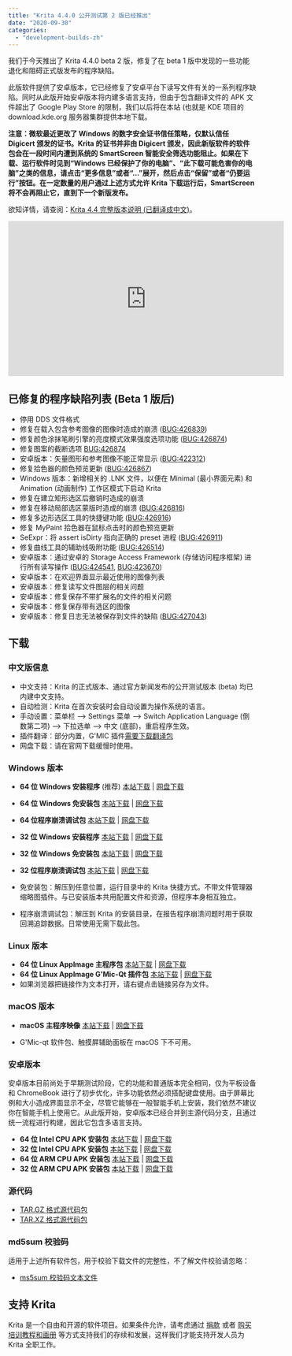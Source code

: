 ```yaml
---
title: "Krita 4.4.0 公开测试第 2 版已经推出"
date: "2020-09-30"
categories: 
  - "development-builds-zh"
---
```


我们于今天推出了 Krita 4.4.0 beta 2 版，修复了在 beta 1 版中发现的一些功能退化和阻碍正式版发布的程序缺陷。

此版软件提供了安卓版本，它已经修复了安卓平台下读写文件有关的一系列程序缺陷。同时从此版开始安卓版本将内建多语言支持，但由于包含翻译文件的 APK 文件超出了 Google Play Store 的限制，我们以后将在本站 (也就是 KDE 项目的download.kde.org 服务器集群提供本地下载。

**注意：微软最近更改了 Windows 的数字安全证书信任策略，仅默认信任 Digicert 颁发的证书。Krita 的证书并非由 Digicert 颁发，因此新版软件的软件包会在一段时间内遭到系统的 SmartScreen 智能安全筛选功能阻止。如果在下载、运行软件时见到“Windows 已经保护了你的电脑”、“此下载可能危害你的电脑”之类的信息，请点击“更多信息”或者“...”展开，然后点击“保留”或者“仍要运行”按钮。在一定数量的用户通过上述方式允许 Krita 下载运行后，SmartScreen 将不会再阻止它，直到下一个新版发布。**

欲知详情，请查阅：[Krita 4.4 完整版本说明 (已翻译成中文)](https://krita.org/zh/krita-4-4-0-release-notes-zh/)。

<iframe src="https://diode.zone/videos/embed/b441f360-0b94-470a-8365-5a5f44b3a617" width="560" height="315" frameborder="0" sandbox="allow-same-origin allow-scripts allow-popups" allowfullscreen="allowfullscreen" data-mce-fragment="1"></iframe>

## 已修复的程序缺陷列表 (Beta 1 版后)

- 停用 DDS 文件格式
- 修复在载入包含参考图像的图像时造成的崩溃 ([BUG:426839](https://bugs.kde.org/show_bug.cgi?id=426839))
- 修复颜色涂抹笔刷引擎的亮度模式效果强度选项功能 ([BUG:426874](https://bugs.kde.org/show_bug.cgi?id=426874))
- 修复图案的截断选项 [BUG:426874](https://bugs.kde.org/show_bug.cgi?id=426874)
- 安卓版本：矢量图形和参考图像不能正常显示 ([BUG:422312](https://bugs.kde.org/show_bug.cgi?id=422312))
- 修复拾色器的颜色预览更新 ([BUG:426867](https://bugs.kde.org/show_bug.cgi?id=))
- Windows 版本：新增相关的 .LNK 文件，以便在 Minimal (最小界面元素) 和 Animation (动画制作) 工作区模式下启动 Krita
- 修复在建立矩形选区后撤销时造成的崩溃
- 修复在移动局部选区蒙版时造成的崩溃 ([BUG:426816](https://bugs.kde.org/show_bug.cgi?id=426816))
- 修复多边形选区工具的快捷键功能 ([BUG:426916](https://bugs.kde.org/show_bug.cgi?id=426916))
- 修复 MyPaint 拾色器在鼠标点击时的颜色预览更新
- SeExpr：将 assert isDirty 指向正确的 preset 进程 ([BUG:426911](https://bugs.kde.org/show_bug.cgi?id=426911))
- 修复曲线工具的辅助线吸附功能 ([BUG:426514](https://bugs.kde.org/show_bug.cgi?id=426514))
- 安卓版本：通过安卓的 Storage Access Framework (存储访问程序框架) 进行所有读写操作 ([BUG:424541](https://bugs.kde.org/show_bug.cgi?id=424541), [BUG:423670](https://bugs.kde.org/show_bug.cgi?id=423670))
- 安卓版本：在欢迎界面显示最近使用的图像列表
- 安卓版本：修复读写文件图层的相关问题
- 安卓版本：修复保存不带扩展名的文件的相关问题
- 安卓版本：修复保存带有选区的图像
- 安卓版本：修复日志无法被保存到文件的缺陷 ([BUG:427043](https://bugs.kde.org/show_bug.cgi?id=427043))

## 下载

### 中文版信息

- 中文支持：Krita 的正式版本、通过官方新闻发布的公开测试版本 (beta) 均已内建中文支持。
- 自动检测：Krita 在首次安装时会自动设置为操作系统的语言。
- 手动设置：菜单栏 --> Settings 菜单 --> Switch Application Language (倒数第二项) --> 下拉选单 --> 中文 (底部)，重启程序生效。
- 插件翻译：部分内置，G'MIC 插件[需要下载翻译包](https://share.weiyun.com/SBopNjOn)
- 网盘下载：请在官网下载缓慢时使用。

### Windows 版本

- **64 位 Windows 安装程序** (推荐) [本站下载](https://download.kde.org/unstable/krita/4.4.0-beta2/krita-x64-4.4.0-beta2-setup.exe) | [网盘下载](https://share.weiyun.com/60HLzj6I)
- **64 位 Windows 免安装包** [本站下载](https://download.kde.org/unstable/krita/4.4.0-beta2/krita-x64-4.4.0-beta2.zip) | [网盘下载](https://share.weiyun.com/60HLzj6I)
- **64 位程序崩溃调试包** [本站下载](https://download.kde.org/unstable/krita/4.4.0-beta2/krita-x64-4.4.0-beta2-dbg.zip) | [网盘下载](https://share.weiyun.com/60HLzj6I)

- **32 位 Windows 安装程序** [本站下载](https://download.kde.org/unstable/krita/4.4.0-beta2/krita-x86-4.4.0-beta2-setup.exe) | [网盘下载](https://share.weiyun.com/Otvc2tpi)
- **32 位 Windows 免安装包** [本站下载](https://download.kde.org/unstable/krita/4.4.0-beta2/krita-x86-4.4.0-beta2.zip) | [网盘下载](https://share.weiyun.com/Otvc2tpi)
- **32 位程序崩溃调试包** [本站下载](https://download.kde.org/unstable/krita/4.4.0-beta2/krita-x86-4.4.0-beta2-dbg.zip) | [网盘下载](https://share.weiyun.com/Otvc2tpi)

- 免安装包：解压到任意位置，运行目录中的 Krita 快捷方式。不带文件管理器缩略图插件。与已安装版本共用配置文件和资源，但程序本身相互独立。
- 程序崩溃调试包：解压到 Krita 的安装目录，在报告程序崩溃问题时用于获取回溯追踪数据。日常使用无需下载此包。

### Linux 版本

- **64 位 Linux AppImage 主程序包** [本站下载](https://download.kde.org/unstable/krita/4.4.0-beta2/krita-4.4.0-beta2-x86_64.appimage) | [网盘下载](https://share.weiyun.com/C0gZ6joR)
- **64 位 Linux AppImage G'Mic-Qt 插件包** [本站下载](https://download.kde.org/unstable/krita/4.4.0-beta2/gmic_krita_qt-x86_64.appimage) | [网盘下载](https://share.weiyun.com/C0gZ6joR)
- 如果浏览器把链接作为文本打开，请右键点击链接另存为文件。

### macOS 版本

- **macOS 主程序映像** [本站下载](https://download.kde.org/unstable/krita/4.4.0-beta2/krita-4.4.0-beta2.dmg) | [网盘下载](https://share.weiyun.com/gVg0CI53)

- G'Mic-qt 软件包、触摸屏辅助面板在 macOS 下不可用。

### 安卓版本

安卓版本目前尚处于早期测试阶段，它的功能和普通版本完全相同，仅为平板设备和 ChromeBook 进行了初步优化，许多功能依然必须搭配键盘使用。由于屏幕比例和大小造成界面显示不全，尽管它能够在一般智能手机上安装，我们依然不建议你在智能手机上使用它。从此版开始，安卓版本已经合并到主源代码分支，且通过统一流程进行构建，因此它包含多语言支持。

- **64 位 Intel CPU APK 安装包** [本站下载](https://download.kde.org/unstable/krita/4.4.0-beta2/krita-x86_64-4.4.0-beta2-release.apk) | [网盘下载](https://share.weiyun.com/he1kczpd)
- **32 位 Intel CPU APK 安装包** [本站下载](https://download.kde.org/unstable/krita/4.4.0-beta2/krita-x86-4.4.0-beta2-release.apk) | [网盘下载](https://share.weiyun.com/he1kczpd)
- **64 位 ARM CPU APK 安装包** [本站下载](https://download.kde.org/unstable/krita/4.4.0-beta2/krita-arm64-4.4.0-beta2-release.apk) | [网盘下载](https://share.weiyun.com/he1kczpd)
- **32 位 ARM CPU APK 安装包** [本站下载](https://download.kde.org/unstable/krita/4.4.0-beta2/krita-arm64-4.4.0-beta2-release.apk) | [网盘下载](https://share.weiyun.com/he1kczpd)

### 源代码

- [TAR.GZ 格式源代码包](https://download.kde.org/unstable/krita/4.4.0-beta2/krita-4.4.0-beta2.tar.gz)
- [TAR.XZ 格式源代码包](https://download.kde.org/unstable/krita/4.4.0-beta2/krita-4.4.0-beta2.tar.xz)

### md5sum 校验码

适用于上述所有软件包，用于校验下载文件的完整性，不了解文件校验请忽略：

- [ms5sum 校验码文本文件](https://download.kde.org/unstable/krita/4.4.0-beta2/md5sum.txt)

## 支持 Krita

Krita 是一个自由和开源的软件项目。如果条件允许，请考虑通过 [捐款](https://krita.org/zh/support-us-zh/donation-zh/) 或者 [购买培训教程和画册](https://krita.org/en/support-us/shop) 等方式支持我们的存续和发展，这样我们才能支持开发人员为 Krita 全职工作。
